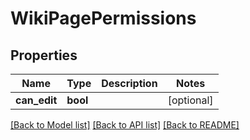 # WikiPagePermissions

## Properties
Name | Type | Description | Notes
------------ | ------------- | ------------- | -------------
**can_edit** | **bool** |  | [optional] 

[[Back to Model list]](../../README.md#documentation-for-models) [[Back to API list]](../../README.md#documentation-for-api-endpoints) [[Back to README]](../../README.md)

